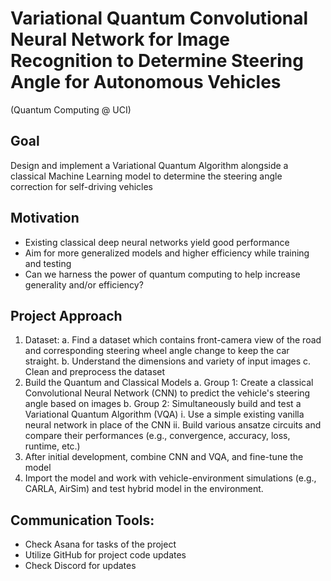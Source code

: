 # Variational Quantum Convolutional Neural Network for Image Recognition to Determine Steering Angle for Autonomous Vehicles 
(Quantum Computing @ UCI)

## Goal
Design and implement a Variational Quantum Algorithm alongside a classical Machine Learning model to determine the steering angle correction for self-driving vehicles

## Motivation
* Existing classical deep neural networks yield good performance
* Aim for more generalized models and higher efficiency while training and testing
* Can we harness the power of quantum computing to help increase generality and/or efficiency?

## Project Approach
1. Dataset: 
    a. Find a dataset which contains front-camera view of the road and corresponding steering wheel angle change to keep the car straight. 
    b. Understand the dimensions and variety of input images
    c. Clean and preprocess the dataset
2. Build the Quantum and Classical Models
    a. Group 1: Create a classical Convolutional Neural Network (CNN) to predict the vehicle's steering angle based on images
    b. Group 2: Simultaneously build and test a Variational Quantum Algorithm (VQA) 
        i. Use a simple existing vanilla neural network in place of the CNN
       ii. Build various ansatze circuits and compare their performances (e.g., convergence, accuracy, loss, runtime, etc.) 
3. After initial development, combine CNN and VQA, and fine-tune the model
4. Import the model and work with vehicle-environment simulations (e.g., CARLA, AirSim) and test hybrid model in the environment. 

## Communication Tools: 
* Check Asana for tasks of the project
* Utilize GitHub for project code updates
* Check Discord for updates
